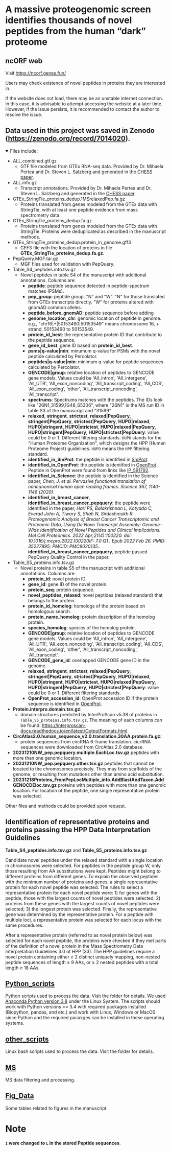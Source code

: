 # A massive proteogenomic screen identifies thousands of novel peptides from the human “dark” proteome

## ncORF web
Visit https://ncorf.genes.fun/

Users may check existence of novel peptides in proteins they are interested in.

If the website does not load, there may be an unstable internet connection. In this case, it is advisable to attempt accessing the website at a later time. However, if the issue persists, it is recommended to contact the author to resolve the issue.

## Data used in this project was saved in Zenodo (https://zenodo.org/record/7014020).

<details open>
  <summary>Files include:</summary>


* ALL.combined.gtf.gz 
    * GTF file modeled from GTEx RNA-seq data. Provided by Dr. Mihaela Pertea and Dr. Steven L. Salzberg and generated in the [CHESS paper](https://genomebiology.biomedcentral.com/articles/10.1186/s13059-018-1590-2).
* ALL.info.gz 
  * Transcript annotations. Provided by Dr. Mihaela Pertea and Dr. Steven L. Salzberg and generated in the [CHESS paper](https://genomebiology.biomedcentral.com/articles/10.1186/s13059-018-1590-2).
* GTEx_StringTie_proteins_dedup.1MSrelaxedPep.fa.gz
  * Proteins translated from genes modeled from the GTEx data with StringTie, with at least one peptide evidence from mass spectrometry data.
* GTEx_StringTie_proteins_dedup.fa.gz
  * Proteins translated from genes modeled from the GTEx data with StringTie. Proteins were deduplicated as described in the manuscript methods.
* GTEx_StringTie_proteins_dedup.protein_in_genome.gff3
  *  GFF3 file with the location of proteins in file **GTEx_StringTie_proteins_dedup.fa.gz**.
* PepQuery.MGF.tar.gz
  * MGF files used for validation with PepQuery.
* Table_S4_peptides.info.tsv.gz
  * Novel peptides in table S4 of the manuscript with additional annotations. Columns are:
    * **peptide**: peptide sequence detected in peptide-spectrum matches (PSMs).
    * **pep_group**: peptide group. "N" and "W". "N" for those translated from GTEx transcripts directly. "W" for proteins altered with gnomAD common alleles.
    * **peptide_before_gnomAD**: peptide sequence before adding 
    * **genome_location_chr**: genomic location of peptide in genome. e.g., "chr16|+|50153490|50153549" means chromosome 16, + strand, 50153490 to 50153549. 
    * **protein_id_best**: the representative protein ID that contribute to the peptide sequence.
    * **gene_id_best**: gene ID based on **protein_id_best**.
    * **psms|q-value|min**: minumum q-value for PSMs with the novel peptide calculated by Percolator.
    * **peptides|q-value|min**: minimum q-value for peptide sequences calculated by Percolator.
    * **GENCODE|group**: relative location of peptides to GENCODE gene models. Values could be 'All_intron', 'All_intergene', 'All_UTR', 'All_exon_noncoding', 'All_transcript_coding', 'All_CDS', 'All_exon_coding', 'other', 'All_transcript_noncoding', 'All_transcript'.
    * **spectrums**: Spectrums matches with the peptides. The IDs look like "26N1_31599,1G48_65306", where "26N1" is the MS run ID in table S3 of the manuscript and "31599" 
    * **relaxed**, **stringent**, **strictest**, **relaxed|PepQuery**, **stringent|PepQuery**, **strictest|PepQuery**, **HUPO|relaxed**, **HUPO|stringent**, **HUPO|strictest**, **HUPO|relaxed|PepQuery**, **HUPO|stringent|PepQuery**, **HUPO|strictest|PepQuery**: value could be 0 or 1. Different filtering standards. `HUPO` stands for the "Human Proteome Organization", which designs the HPP (Human Proteome Project) guidelines. `HUPO` means the `HPP` filtering standard.
    * **identified_in_SmProt**: the peptide is identified in [SmProt](http://bigdata.ibp.ac.cn/SmProt/). 
    * **identified_in_OpenProt**: the peptide is identified in [OpenProt](https://openprot.org/). Peptide in OpenProt were found from links like [IP_591792](https://openprot.org/p/altorfDbView/79/43726886/591792/IP_591792/2/msDetectionDetail). 
    * **identified_in_Science**: the peptide is identified in the Science paper, *Chen, J. et al. Pervasive functional translation of noncanonical human open reading frames. Science 367, 1140-1146 (2020).*
    * **identified_in_breast_cancer**, **identified_in_breast_cancer_pepquery**: the peptide were identified in the paper, *Hari PS, Balakrishnan L, Kotyada C, Everad John A, Tiwary S, Shah N, Sirdeshmukh R. Proteogenomic Analysis of Breast Cancer Transcriptomic and Proteomic Data, Using De Novo Transcript Assembly: Genome-Wide Identification of Novel Peptides and Clinical Implications. Mol Cell Proteomics. 2022 Apr;21(4):100220. doi: 10.1016/j.mcpro.2022.100220IF: 7.0 Q1 . Epub 2022 Feb 26. PMID: 35227895; PMCID: PMC9020135.*. **identified_in_breast_cancer_pepquery**, peptide passed PepQuery Quality Control in the paper.
* Table_S5_proteins.info.tsv.gz
  * Novel proteins in table S5 of the manuscript with additional annotations. Columns are:
    * **protein_id**: novel protein ID.
    * **gene_id**: gene ID of the novel protein.
    * **protein_seq**: protein sequence.
    * **novel_peptides_relaxed**: novel peptides (relaxed standard) that belongs to the protein.
    * **protein_id_homolog**: homologs of the protein based on homologous search.
    * **protein_name_homolog**: protein description of the homolog protein.
    * **species_homolog**: species of the homolog protein.
    * **GENCODE|group**: relative location of peptides to GENCODE gene models. Values could be 'All_intron', 'All_intergene', 'All_UTR', 'All_exon_noncoding', 'All_transcript_coding', 'All_CDS', 'All_exon_coding', 'other', 'All_transcript_noncoding', 'All_transcript'.
    * **GENCODE_gene_id**: overlapped GENCODE gene ID in the genome.
    * **relaxed**, **stringent**, **strictest**, **relaxed|PepQuery**, **stringent|PepQuery**, **strictest|PepQuery**, **HUPO|relaxed**, **HUPO|stringent**, **HUPO|strictest**, **HUPO|relaxed|PepQuery**, **HUPO|stringent|PepQuery**, **HUPO|strictest|PepQuery**: value could be 0 or 1. Different filtering standards.
    * **OpenProt_accession_id**: OpenProt accession ID if the protein sequence is identified in [OpenProt](https://openprot.org/). 
* **Protein.interpro.domain.tsv.gz**: 
  * domain structures predicted by InterProScan v5.38 of proteins in `Table_S5_proteins.info.tsv.gz`. The meaning of each columns can be found: https://interproscan-docs.readthedocs.io/en/latest/OutputFormats.html.
* **CircAtlas2.0.human_sequence_v2.0.translation.30AA.protein.fa.gz**: 
  * protein sequences from circRNA 6-frame translation. cicrRNA sequences were downloaded from CircAtlas 2.0 database.
* **20231210NW_pep.pepquery.multiple.EachLoc.tsv.gz** peptides with more than one genomic location. 
* **20231210NW_pep.pepquery.other.tsv.gz** peptides that cannot be located to the chromosomes precisely. They may from scaffolds of the genome, or resulting from mutations other than amino acid substitution.
* **20231218Proteins_FromPepLocMultiple_info.AddBlastAndTaxon.AddGENOCDEloc.tsv.gz** proteins with peptides with more than one genomic location. For location of the peptide, one single representative protein was selected.

Other files and methods could be provided upon request.

## Identification of representative proteins and proteins passing the HPP Data Interpretation Guidelines 
**Table_S4_peptides.info.tsv.gz** and **Table_S5_proteins.info.tsv.gz**

Candidate novel peptides under the relaxed standard with a single location in chromosomes were selected. For peptides in the peptide group W, only those resulting from AA substitutions were kept. Peptides might belong to different proteins from different genes. To explain the observed peptides with the minimum number of proteins and genes, a single representative protein for each novel peptide was selected. The rules to select a representative protein for each novel peptide were: 1) for genes with the peptide, those with the largest counts of novel peptides were selected; 2) proteins from these genes with the largest counts of novel peptides were selected; 3) the longest protein was selected. Finally, the representative gene was determined by the representative protein. For a peptide with multiple loci, a representative protein was selected for each locus with the same procedures.

After a representative protein (referred to as novel protein below) was selected for each novel peptide, the proteins were checked if they met parts of the definition of a novel protein in the Mass Spectrometry Data Interpretation Guidelines 3.0 of HPP (33). The HPP guidelines require a novel protein containing either ≥ 2 distinct uniquely mapping, non-nested peptide sequences of length ≥ 9 AAs, or ≥ 2 nested peptides with a total length ≥ 18 AAs. 


</details>


## [Python_scripts](Python_scripts)
Python scripts used to process the data. Visit the folder for details. We used [Anaconda Python version 3.8](https://www.anaconda.com/products/distribution) under the Linux System. The scripts should work with Python versions >= 3.4 with required packages installed (Biopython, pandas, and etc.) and work with Linux, Windows or MacOS since Python and the required pacakges can be installed in these operating systems.

## [other_scripts](other_scripts)
Linux bash scripts used to process the data. Visit the folder for details.


## [MS](MS/)
MS data filtering and processing.

## [Fig_Data](Fig_Data/)
Some tables related to figures in the manuscript.

# Note
**`I` were changed to `L` in the stored Peptide sequences**.
 
